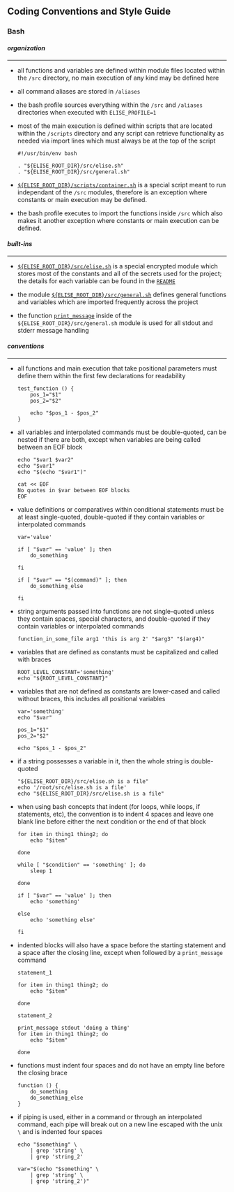 ## Coding Conventions and Style Guide

### Bash

#### _organization_
---

- all functions and variables are defined within module files located within the `/src` directory, no main execution of any kind may be defined here

- all command aliases are stored in `/aliases`

- the bash profile sources everything within the `/src` and `/aliases` directories when executed with `ELISE_PROFILE=1`

- most of the main execution is defined within scripts that are located within the `/scripts` directory and any script can retrieve functionality as needed via import lines which must always be at the top of the script
    ```
    #!/usr/bin/env bash

    . "${ELISE_ROOT_DIR}/src/elise.sh"
    . "${ELISE_ROOT_DIR}/src/general.sh"
    ```

- [`${ELISE_ROOT_DIR}/scripts/container.sh`](https://github.com/jaustinford/elise/blob/main/scripts/container.sh) is a special script meant to run independant of the `/src` modules, therefore is an exception where constants or main execution may be defined.

- the bash profile executes to import the functions inside `/src` which also makes it another exception where constants or main execution can be defined.

#### _built-ins_
---

- [`${ELISE_ROOT_DIR}/src/elise.sh`](https://github.com/jaustinford/elise/blob/main/src/elise.sh) is a special encrypted module which stores most of the constants and all of the secrets used for the project; the details for each variable can be found in the [`README`](https://github.com/jaustinford/elise/blob/main/README.md#variables)

- the module [`${ELISE_ROOT_DIR}/src/general.sh`](https://github.com/jaustinford/elise/blob/main/src/general.sh) defines general functions and variables which are imported frequently across the project

- the function [`print_message`](https://github.com/jaustinford/elise/blob/main/src/general.sh#L103) inside of the `${ELISE_ROOT_DIR}/src/general.sh` module is used for all stdout and stderr message handling

#### _conventions_
---

- all functions and main execution that take positional parameters must define them within the first few declarations for readability
    ```
    test_function () {
        pos_1="$1"
        pos_2="$2"

        echo "$pos_1 - $pos_2"
    }
    ```

- all variables and interpolated commands must be double-quoted, can be nested if there are both, except when variables are being called between an EOF block
    ```
    echo "$var1 $var2"
    echo "$var1"
    echo "$(echo "$var1")"
    ```

    ```
    cat << EOF
    No quotes in $var between EOF blocks
    EOF
    ```

- value definitions or comparatives within conditional statements must be at least single-quoted, double-quoted if they contain variables or interpolated commands
    ```
    var='value'
    ```

    ```
    if [ "$var" == 'value' ]; then
        do_something

    fi

    if [ "$var" == "$(command)" ]; then
        do_something_else

    fi
    ```

- string arguments passed into functions are not single-quoted unless they contain spaces, special characters, and double-quoted if they contain variables or interpolated commands
    ```
    function_in_some_file arg1 'this is arg 2' "$arg3" "$(arg4)"
    ```

- variables that are defined as constants must be capitalized and called with braces
    ```
    ROOT_LEVEL_CONSTANT='something'
    echo "${ROOT_LEVEL_CONSTANT}"
    ```

- variables that are not defined as constants are lower-cased and called without braces, this includes all positional variables
    ```
    var='something'
    echo "$var"
    ```

    ```
    pos_1="$1"
    pos_2="$2"

    echo "$pos_1 - $pos_2"
    ```

- if a string possesses a variable in it, then the whole string is double-quoted
    ```
    "${ELISE_ROOT_DIR}/src/elise.sh is a file"
    echo '/root/src/elise.sh is a file'
    echo "${ELISE_ROOT_DIR}/src/elise.sh is a file"
    ```

- when using bash concepts that indent (for loops, while loops, if statements, etc), the convention is to indent 4 spaces and leave one blank line before either the next condition or the end of that block
    ```
    for item in thing1 thing2; do
        echo "$item"

    done

    while [ "$condition" == 'something' ]; do
        sleep 1

    done

    if [ "$var" == 'value' ]; then
        echo 'something'

    else
        echo 'something else'

    fi

    ```

- indented blocks will also have a space before the starting statement and a space after the closing line, except when followed by a `print_message` command
    ```
    statement_1

    for item in thing1 thing2; do
        echo "$item"

    done

    statement_2
    ```
    ```
    print_message stdout 'doing a thing'
    for item in thing1 thing2; do
        echo "$item"

    done
    ```

- functions must indent four spaces and do not have an empty line before the closing brace
    ```
    function () {
        do_something
        do_something_else
    }
    ````

 - if piping is used, either in a command or through an interpolated command, each pipe will break out on a new line escaped with the unix `\` and is indented four spaces
    ```
    echo "$something" \
        | grep 'string' \
        | grep 'string_2'
    ```
    ```
    var="$(echo "$something" \
        | grep 'string' \
        | grep 'string_2')"

     ```
